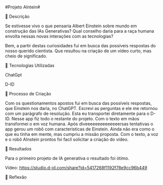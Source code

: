 
#Projeto AIntein#

📒 Descrição

Se estivesse vivo o que pensaria Albert Einstein sobre mundo em construção das IAs Generativas?
Qual conselho daria para a raça humana envolta nessas novas interações com as tecnologias?

Bem, a partir destas curiosidades fui em busca das possíveis respostas do nosso querido cientista. Que resultou
na criação de um vídeo curto, mas cheio de significado.

🤖 Tecnologias Utilizadas

ChatGpt

D-ID 

🧐 Processo de Criação

Com os questionamentos apostos fui em busca das possíveis respostas,  que Einstein nos daria, no ChatGPT. Escrevi as perguntas e ele me retornou
com um parágrafo de resolução. Esta eu transportei diretamente para o D-ID. Nesse app fiz todo o restante do projeto.
Com o texto em mãos transformei o em voz humana. Após diveeeeeeeeeeeeeersas tentativas o app gerou um robô com caracteristicas de Einstein.
Ainda não era como o que eu tinha em mente, mas cumpriu a missão proposta. Com o texto, a voz e o robô AInstein prontos foi facil solicitar a criação 
do vídeo.


🚀 Resultados

Para o primeiro projeto de IA generativa o resultado foi ótimo.

Vídeo: https://studio.d-id.com/share?id=5417268f1192f78e9cc96b449




💭 Reflexão







